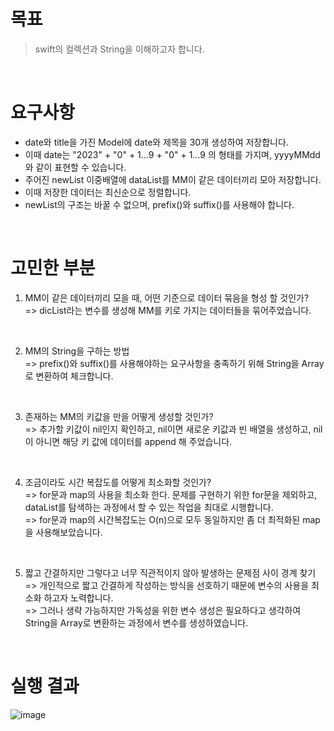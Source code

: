 # 목표
> swift의 컬렉션과 String을 이해하고자 합니다.

</br>

# 요구사항
- date와 title을 가진 Model에 date와 제목을 30개 생성하여 저장합니다.
- 이때 date는 "2023" + "0" + 1...9 + "0" + 1...9 의 형태를 가지며, yyyyMMdd와 같이 표현할 수 있습니다.
- 주어진 newList 이중배열에 dataList를 MM이 같은 데이터끼리 모아 저장합니다.
- 이때 저장한 데이터는 최신순으로 정렬합니다.
- newList의 구조는 바꿀 수 없으며, prefix()와 suffix()를 사용해야 합니다.

</br>

# 고민한 부분
1. MM이 같은 데이터끼리 모을 때, 어떤 기준으로 데이터 묶음을 형성 할 것인가? </br>
=> dicList라는 변수를 생성해 MM를 키로 가지는 데이터들을 묶어주었습니다. 

</br>

2. MM의 String을 구하는 방법 </br>
=> prefix()와 suffix()를 사용해야하는 요구사항을 충족하기 위해 String을 Array로 변환하여 체크합니다. 

</br>

3. 존재하는 MM의 키값을 만을 어떻게 생성할 것인가? </br>
=> 추가할 키값이 nil인지 확인하고, nil이면 새로운 키값과 빈 배열을 생성하고, nil이 아니면 해당 키 값에 데이터를 append 해 주었습니다.

</br>

4. 조금이라도 시간 복잡도를 어떻게 최소화할 것인가? </br>
=> for문과 map의 사용을 최소화 한다. 문제를 구현하기 위한 for문을 제외하고, dataList를 탐색하는 과정에서 할 수 있는 작업을 최대로 시행합니다. </br>
=> for문과 map의 시간복잡도는 O(n)으로 모두 동일하지만 좀 더 최적화된 map을 사용해보았습니다.

</br>

5. 짧고 간결하지만 그렇다고 너무 직관적이지 않아 발생하는 문제점 사이 경계 찾기 </br>
=> 개인적으로 짧고 간결하게 작성하는 방식을 선호하기 때문에 변수의 사용을 최소화 하고자 노력합니다. </br>
=> 그러나 생략 가능하지만 가독성을 위한 변수 생성은 필요하다고 생각하여 String을 Array로 변환하는 과정에서 변수를 생성하였습니다.

</br>

# 실행 결과
![image](https://user-images.githubusercontent.com/76806444/235033707-159274bf-3727-470e-87ed-df70beb1f4a0.png)
